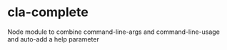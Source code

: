 # cla-complete
Node module to combine command-line-args and command-line-usage and auto-add a help parameter
